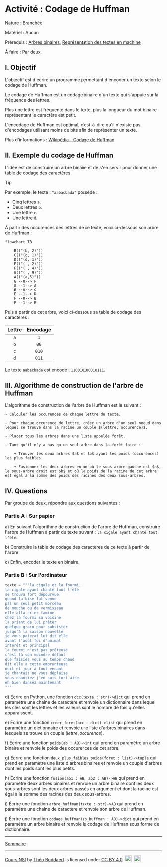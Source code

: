 # Activité : Codage de Huffman

Nature : Branchée

Matériel : Aucun

Prérequis : [Arbres binaires](./Arbres_binaires.md), [Représentation des textes en machine](./../../../première/Types_et_valeurs_de_base/Représentation_des_textes_en_machine.md)

À faire : Par deux.

## I. Objectif

L'objectif est d'écrire un programme permettant d'encoder un texte selon le codage de Huffman.

Le codage de Huffman est un codage binaire d'un texte qui s'appuie sur la fréquence des lettres.

Plus une lettre est fréquente dans le texte, plus la longueur du mot binaire représentant le caractère est petit.

L'encodage de Huffman est optimal, c'est-à-dire qu'il n'existe pas d'encodages utilisant moins de bits afin de représenter un texte.

Plus d'informations : [Wikipédia - Codage de Huffman](https://fr.wikipedia.org/wiki/Codage_de_Huffman)

## II. Exemple du codage de Huffman

L'idée est de construire un arbre binaire et de s'en servir pour donner une table de codage des caractères.

> [!TIP]
> Par exemple, le texte : `"aabacbada"` possède : 
> - Cinq lettres `a`.
> - Deux lettres `b`.
> - Une lettre `c`.
> - Une lettre `d`.
>
> À partir des occurences des lettres de ce texte, voici ci-dessous son arbre de Huffman :
>
> ```mermaid
> flowchart TB
>     
>     B(("(b, 2)"))
>     C(("(c, 1)"))
>     D(("(d, 1)"))
>     E(("( , 2)"))
>     F(("( , 4)"))
>     G(("( , 9)"))
>     A(("(a,5)"))
>     G --0--> F
>     G --1--> A
>     E --0--> C
>     E --1--> D
>     F --0--> B
>     F --1--> E
> ```
>
> Puis à partir de cet arbre, voici ci-dessous sa table de codage des caractères :
>
> | Lettre | Encodage |
> | :---: | :---: |
> | `a` | `1` |
> | `b` | `00` |
> | `c` | `010` |
> | `d` | `011` |
>
> Le texte `aabacbada` est encodé : `110010100010111`.

## III. Algorithme de construction de l'arbre de Huffman

L'algorithme de construction de l'arbre de Huffman est le suivant :

```
- Calculer les occurences de chaque lettre du texte.

- Pour chaque occurence de lettre, créer un arbre d'un seul noeud dans lequel se trouve dans la racine un couple $(lettre, occurence)$.

- Placer tous les arbres dans une liste appelée forêt.

- Tant qu'il n'y a pas qu'un seul arbre dans la forêt faire :

    + Trouver les deux arbres $a$ et $b$ ayant les poids (occurences) les plus faibles.

    + Fusionner les deux arbres en un où le sous-arbre gauche est $a$, le sous-arbre droit est $b$ et où le poids de la racine de cet arbre est égal à la somme des poids des racines des deux sous-arbres.
```

## IV. Questions

Par groupe de deux, répondre aux questions suivantes :

### Partie A : Sur papier

a) En suivant l'algorithme de construction de l'arbre de Huffman, construire l'arbre de Huffman à partir du texte suivant : `la cigale ayant chanté tout l'été`.

b) Construire la table de codage des caractères de ce texte à partir de l'arbre.

c) Enfin, encoder le texte en binaire.

### Partie B : Sur l'ordinateur 

```python
texte = """la cigale et la fourmi,
la cigale ayant chanté tout l'été
se trouva fort dépourvue
quand la bise fut venue
pas un seul petit morceau
de mouche ou de vermisseau
elle alla crier famine
chez la fourmi sa voisine
la priant de lui prêter
quelque grain pour subsister
jusqu'à la saison nouvelle
je vous paierai lui dit elle
avant l'août foi d'animal
interêt et principal
la fourmi n'est pas prêteuse
c'est là son moindre défaut
que faisiez vous au temps chaud
dit elle à cette emprunteuse
nuit et jour à tout venant
je chantais ne vous déplaise
vous chantiez j'en suis fort aise
eh bien dansez maintenant
"""
```

d) Écrire en Python, une fonction `occ(texte : str)->dict` qui prend en paramètre une chaîne de caractère et renvoie un dictionnaire dans lequel les clés sont les lettres et les valeurs sont le nombre de fois qu'elles apparaissent.

e) Écrire une fonction `creer_foret(occ : dict)->list` qui prend en paramètre un dictionnaire et renvoie une liste d'arbres binaires dans lesquels se trouve un couple $(lettre, occurence)$.

f) Écrire une fonction `poids(ab : AB)->int` qui prend en paramètre un arbre binaire et renvoie le poids des occurences de cet arbre.

g) Écrire une fonction `deux_plus_faibles_poids(foret : list)->tuple` qui prend en paramètre une liste d'arbres binaires et renvoie un couple d'arbres dont les poids sont les plus petits.

h) Écrire une fonction `fusion(ab1 : AB, ab2 : AB)->AB` qui prend en paramètre deux arbres binaires et renvoie un arbre binaire dont les deux sous-arbres sont les deux arbres passés en argument et dont la racine est égal à la somme des racines des deux sous-arbres.

i) Écrire une fonction `arbre_huffman(texte : str)->AB` qui prend en paramètre une chaîne de caractère et renvoie son arbre de Huffman.

j) Écrire une fonction `codage_huffman(ab_huffman : AB)->dict` qui prend en paramètre un arbre binaire et renvoie le codage de Huffman sous forme de dictionnaire.

___________

[Sommaire](./../../README.md)

___________

<p xmlns:cc="http://creativecommons.org/ns#" xmlns:dct="http://purl.org/dc/terms/"><a property="dct:title" rel="cc:attributionURL" href="https://github.com/boddaert/nsi">Cours NSI</a> by <a rel="cc:attributionURL dct:creator" property="cc:attributionName" href="https://github.com/boddaert">Théo Boddaert</a> is licensed under <a href="https://creativecommons.org/licenses/by/4.0/?ref=chooser-v1" target="_blank" rel="license noopener noreferrer" style="display:inline-block;">CC BY 4.0</a>  <img style="height:22px!important;margin-left:3px;vertical-align:text-bottom;" src="https://mirrors.creativecommons.org/presskit/icons/cc.svg?ref=chooser-v1" alt="">  <img style="height:22px!important;margin-left:3px;vertical-align:text-bottom;" src="https://mirrors.creativecommons.org/presskit/icons/by.svg?ref=chooser-v1" alt=""></p> 